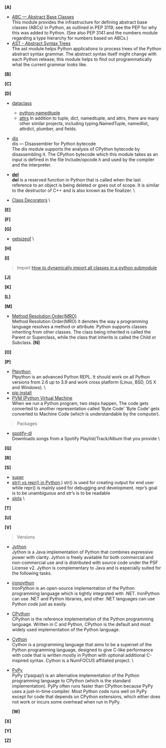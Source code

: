 **[A]**
- [ABC — Abstract Base Classes](https://docs.python.org/3/library/abc.html) \
  This module provides the infrastructure for defining abstract base classes (ABCs) in Python, as outlined in PEP 3119; see the PEP for why this was added to Python. (See also PEP 3141 and the numbers module regarding a type hierarchy for numbers based on ABCs.)
- [AST - Abstract Syntax Trees](https://docs.python.org/3/library/ast.html) \
  The ast module helps Python applications to process trees of the Python abstract syntax grammar. The abstract syntax itself might change with each Python release; this module helps to find out programmatically what the current grammar looks like.

**[B]**

**[C]**

**[D]**
- [dataclass](https://realpython.com/python-data-classes/)
  - [python-namedtuple](https://realpython.com/python-namedtuple/)
  - [attrs](https://www.attrs.org/en/stable/#getting-started)
  In addition to tuple, dict, namedtuple, and attrs, there are many other similar projects, including typing.NamedTuple, namedlist, attrdict, plumber, and fields.
- [dis](https://docs.python.org/3/library/dis.html) \
  dis — Disassembler for Python bytecode\
  The dis module supports the analysis of CPython bytecode by disassembling it. The CPython bytecode which this module takes as an input is defined in the file Include/opcode.h and used by the compiler and the interpreter.
- [__del__](https://pencilprogrammer.com/__del__-in-python/#:~:text=__del__%20is%20a,also%20known%20as%20the%20finalizer.) \
  __del__ is a reserved function in Python that is called when the last reference to an object is being deleted or goes out of scope.
It is similar to the destructor of C++ and is also known as the finalizer. \

- [Class Decorators](https://towardsdatascience.com/using-class-decorators-in-python-2807ef52d273) \


**[E]**

**[F]**

**[G]**
- [getsizeof](https://docs.python.org/2/library/sys.html#sys.getsizeof) \

**[H]**

**[I]**
> Import
[How to dynamically import all classes in a python submodule](https://julienharbulot.com/python-dynamical-import.html)

**[J]**

**[K]**

**[L]**

**[M]**
- [Method Resolution Order(MRO)](https://www.geeksforgeeks.org/method-resolution-order-in-python-inheritance/#:~:text=Method%20Resolution%20Order(MRO)%20it,called%20the%20Child%20or%20Subclass.) \
  Method Resolution Order(MRO) it denotes the way a programming language resolves a method or attribute. Python supports classes inheriting from other classes. The class being inherited is called the Parent or Superclass, while the class that inherits is called the Child or Subclass. 
**[N]**

**[O]**

**[P]**
- [Ptpython](https://github.com/prompt-toolkit/ptpython) \
Ptpython is an advanced Python REPL. It should work on all Python versions from 2.6 up to 3.9 and work cross platform (Linux, BSD, OS X and Windows). \
- [pip install](https://linuxize.com/post/how-to-install-pip-on-ubuntu-20.04/) 
- [PVM (Python Virtual Machine](https://www.c-sharpcorner.com/blogs/pvmpython-virtual-machine) \
  When we run a Python program, two steps happen,
  The code gets converted to another representation called ‘Byte Code’
  ‘Byte Code’ gets converted to Machine Code (which is understandable by the computer).

> Packages
- [spotify-dl](https://github.com/invicnaper/spotify-dl) \
  Downloads songs from a Spotify Playlist/Track/Album that you provide \



**[Q]**

**[R]**

**[S]**
- [super](https://stackoverflow.com/questions/576169/understanding-python-super-with-init-methods) 
- [str() vs repr() in Python](https://www.geeksforgeeks.org/str-vs-repr-in-python/#:~:text=repr()%20compute%20the%20%E2%80%9Cofficial,useful%20for%20printing%20the%20object).)
  str() is used for creating output for end user while repr() is mainly used for debugging and development. repr’s goal is to be unambiguous and str’s is to be readable
- [slots](https://stackoverflow.com/questions/1816483/how-does-inheritance-of-slots-in-subclasses-actually-work) \

**[T]**

**[U]**

**[V]**
> Versions
- [Jython](https://www.jython.org/) \
  Jython is a Java implementation of Python that combines expressive power with clarity. Jython is freely available for both commercial and non-commercial use and is distributed with source code under the PSF License v2. Jython is complementary to Java and is especially suited for the following tasks.


- [ironpython](https://ironpython.net/) \
  IronPython is an open-source implementation of the Python programming language which is tightly integrated with .NET. IronPython can use .NET and Python libraries, and other .NET languages can use Python code just as easily.


- [CPython](https://en.wikipedia.org/wiki/CPython) \
  CPython is the reference implementation of the Python programming language. Written in C and Python, CPython is the default and most widely used implementation of the Python language.


- [Cython](https://en.wikipedia.org/wiki/Cython) \
  Cython is a programming language that aims to be a superset of the Python programming language, designed to give C-like performance with code that is written mostly in Python with optional additional C-inspired syntax. 
  Cython is a NumFOCUS affiliated project. \


- [PyPy](https://en.wikipedia.org/wiki/PyPy) \
  PyPy (/ˈpaɪpaɪ/) is an alternative implementation of the Python programming language to CPython (which is the standard implementation). PyPy often runs faster than CPython because PyPy uses a just-in-time compiler. Most Python code runs well on PyPy except for code that depends on CPython extensions, which either does not work or incurs some overhead when run in PyPy.


  **[W]**

**[X]**

**[Y]**

**[Z]**